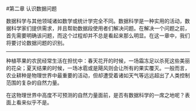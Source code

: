 #第二章 认识数据问题

数据科学与其他领域诸如数学或统计学完全不同。数据科学是一种实用的活动，数据科学家们提供需求，并且帮助数据段使用者们解决问题。在解决一个问题之前，首先需要明确该问题，而这个过程却并不总是看起来那么明显。在这一章中，我们将要讨论数据问题的识别。

----------------------
种植苹果的农民经常生活在担忧中：春天花开的时候，一场霜冻足以杀死这些美丽的花朵；夏天结果的时候，一场冰雹或是飓风则会让所有的果实覆灭。一般而言，农业耕种是物理世界中最重要的活动，但却遭受着诸如天气等远远超出了人类控制范围的复杂的自然力量。


在这物理世界中高度不可预测的自然力量面前，是否有数据科学的一席之地呢？表面上看来似乎不是。
